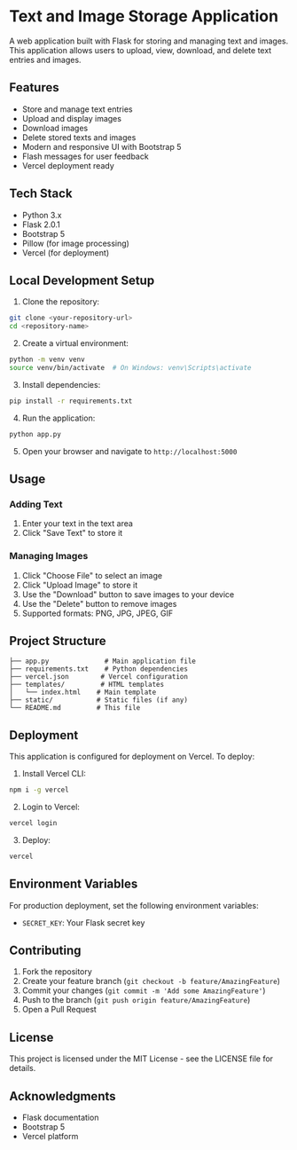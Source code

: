 # Text and Image Storage Application

A web application built with Flask for storing and managing text and images. This application allows users to upload, view, download, and delete text entries and images.

## Features

- Store and manage text entries
- Upload and display images
- Download images
- Delete stored texts and images
- Modern and responsive UI with Bootstrap 5
- Flash messages for user feedback
- Vercel deployment ready

## Tech Stack

- Python 3.x
- Flask 2.0.1
- Bootstrap 5
- Pillow (for image processing)
- Vercel (for deployment)

## Local Development Setup

1. Clone the repository:
```bash
git clone <your-repository-url>
cd <repository-name>
```

2. Create a virtual environment:
```bash
python -m venv venv
source venv/bin/activate  # On Windows: venv\Scripts\activate
```

3. Install dependencies:
```bash
pip install -r requirements.txt
```

4. Run the application:
```bash
python app.py
```

5. Open your browser and navigate to `http://localhost:5000`

## Usage

### Adding Text
1. Enter your text in the text area
2. Click "Save Text" to store it

### Managing Images
1. Click "Choose File" to select an image
2. Click "Upload Image" to store it
3. Use the "Download" button to save images to your device
4. Use the "Delete" button to remove images
5. Supported formats: PNG, JPG, JPEG, GIF

## Project Structure

```
├── app.py              # Main application file
├── requirements.txt    # Python dependencies
├── vercel.json        # Vercel configuration
├── templates/         # HTML templates
│   └── index.html    # Main template
├── static/           # Static files (if any)
└── README.md         # This file
```

## Deployment

This application is configured for deployment on Vercel. To deploy:

1. Install Vercel CLI:
```bash
npm i -g vercel
```

2. Login to Vercel:
```bash
vercel login
```

3. Deploy:
```bash
vercel
```

## Environment Variables

For production deployment, set the following environment variables:
- `SECRET_KEY`: Your Flask secret key

## Contributing

1. Fork the repository
2. Create your feature branch (`git checkout -b feature/AmazingFeature`)
3. Commit your changes (`git commit -m 'Add some AmazingFeature'`)
4. Push to the branch (`git push origin feature/AmazingFeature`)
5. Open a Pull Request

## License

This project is licensed under the MIT License - see the LICENSE file for details.

## Acknowledgments

- Flask documentation
- Bootstrap 5
- Vercel platform 
